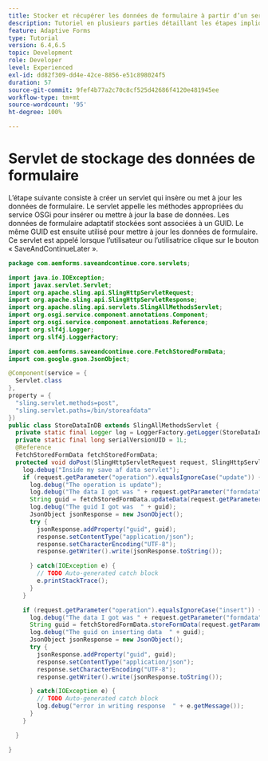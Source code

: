 ```yaml
---
title: Stocker et récupérer les données de formulaire à partir d’un servlet de la base de données MySQL pour stocker des données de formulaire
description: Tutoriel en plusieurs parties détaillant les étapes impliquées dans le stockage et la récupération des données de formulaire
feature: Adaptive Forms
type: Tutorial
version: 6.4,6.5
topic: Development
role: Developer
level: Experienced
exl-id: dd82f309-dd4e-42ce-8856-e51c898024f5
duration: 57
source-git-commit: 9fef4b77a2c70c8cf525d42686f4120e481945ee
workflow-type: tm+mt
source-wordcount: '95'
ht-degree: 100%

---
```


# Servlet de stockage des données de formulaire

L’étape suivante consiste à créer un servlet qui insère ou met à jour les données de formulaire. Le servlet appelle les méthodes appropriées du service OSGi pour insérer ou mettre à jour la base de données. Les données de formulaire adaptatif stockées sont associées à un GUID. Le même GUID est ensuite utilisé pour mettre à jour les données de formulaire. Ce servlet est appelé lorsque l’utilisateur ou l’utilisatrice clique sur le bouton « SaveAndContinueLater ».

```java
package com.aemforms.saveandcontinue.core.servlets;

import java.io.IOException;
import javax.servlet.Servlet;
import org.apache.sling.api.SlingHttpServletRequest;
import org.apache.sling.api.SlingHttpServletResponse;
import org.apache.sling.api.servlets.SlingAllMethodsServlet;
import org.osgi.service.component.annotations.Component;
import org.osgi.service.component.annotations.Reference;
import org.slf4j.Logger;
import org.slf4j.LoggerFactory;

import com.aemforms.saveandcontinue.core.FetchStoredFormData;
import com.google.gson.JsonObject;

@Component(service = {
  Servlet.class
},
property = {
  "sling.servlet.methods=post",
  "sling.servlet.paths=/bin/storeafdata"
})
public class StoreDataInDB extends SlingAllMethodsServlet {
  private static final Logger log = LoggerFactory.getLogger(StoreDataInDB.class);
  private static final long serialVersionUID = 1L;
  @Reference
  FetchStoredFormData fetchStoredFormData;
  protected void doPost(SlingHttpServletRequest request, SlingHttpServletResponse response) {
    log.debug("Inside my save af data servlet");
    if (request.getParameter("operation").equalsIgnoreCase("update")) {
      log.debug("The operation is update");
      log.debug("The data I got was " + request.getParameter("formdata"));
      String guid = fetchStoredFormData.updateData(request.getParameter("guid"), request.getParameter("formdata"));
      log.debug("The guid I got was  " + guid);
      JsonObject jsonResponse = new JsonObject();
      try {
        jsonResponse.addProperty("guid", guid);
        response.setContentType("application/json");
        response.setCharacterEncoding("UTF-8");
        response.getWriter().write(jsonResponse.toString());

      } catch(IOException e) {
        // TODO Auto-generated catch block
        e.printStackTrace();
      }
    }

    if (request.getParameter("operation").equalsIgnoreCase("insert")) {
      log.debug("The data I got was " + request.getParameter("formdata"));
      String guid = fetchStoredFormData.storeFormData(request.getParameter("formdata"));
      log.debug("The guid on inserting data  " + guid);
      JsonObject jsonResponse = new JsonObject();
      try {
        jsonResponse.addProperty("guid", guid);
        response.setContentType("application/json");
        response.setCharacterEncoding("UTF-8");
        response.getWriter().write(jsonResponse.toString());

      } catch(IOException e) {
        // TODO Auto-generated catch block
        log.debug("error in writing response  " + e.getMessage());
      }
    }

  }

}
```

